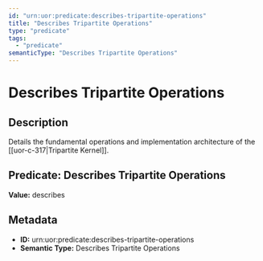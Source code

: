 ```yaml
---
id: "urn:uor:predicate:describes-tripartite-operations"
title: "Describes Tripartite Operations"
type: "predicate"
tags:
  - "predicate"
semanticType: "Describes Tripartite Operations"
---
```


# Describes Tripartite Operations

## Description

Details the fundamental operations and implementation architecture of the [[uor-c-317|Tripartite Kernel]].

## Predicate: Describes Tripartite Operations

**Value:** describes

## Metadata

- **ID:** urn:uor:predicate:describes-tripartite-operations
- **Semantic Type:** Describes Tripartite Operations
